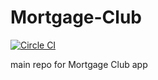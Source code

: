 # Mortgage-Club

[![Circle CI](https://circleci.com/gh/MortgageClub/Mortgage-Club.svg?style=shield&circle-token=e489345c6922b323c9374d2041eaf908b9692843)](https://circleci.com/gh/MortgageClub/Mortgage-Club)

main repo for Mortgage Club app